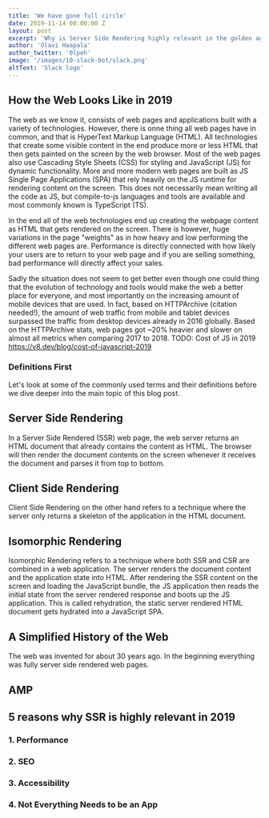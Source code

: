 ```yaml
---
title: 'We have gone full circle'
date: 2019-11-14 00:00:00 Z
layout: post
excerpt: 'Why is Server Side Rendering highly relevant in the golden age of JavaScript Single Page Applications?'
author: 'Olavi Haapala'
author_twitter: '0lpeh'
image: '/images/10-slack-bot/slack.png'
altText: 'Slack logo'
---
```


## How the Web Looks Like in 2019

The web as we know it, consists of web pages and applications built with a variety of technologies.
However, there is onne thing all web pages have in common, and that is HyperText Markup Language (HTML).
All technologies that create some visible content in the end produce more or less HTML that then gets painted on the screen by the web browser.
Most of the web pages also use Cascading Style Sheets (CSS) for styling and JavaScript (JS) for dynamic functionality.
More and more modern web pages are built as JS Single Page Applications (SPA) that rely heavily on the JS runtime for rendering content on the screen.
This does not necessarily mean writing all the code as JS, but compile-to-js languages and tools are available and most commonly known is TypeScript (TS).

In the end all of the web technologies end up creating the webpage content as HTML that gets rendered on the screen.
There is however, huge variations in the page "weights" as in how heavy and low performing the different web pages are.
Performance is directly connected with how likely your users are to return to your web page and if you are selling something, bad performance will directly affect your sales.

Sadly the situation does not seem to get better even though one could thing that the evolution of technology and tools would make the web a better place for everyone, and most importantly on the increasing amount of mobile devices that are used.
In fact, based on HTTPArchive (citation needed!), the amount of web traffic from mobile and tablet devices surpassed the traffic from desktop devices already in 2016 globally.
Based on the HTTPArchive stats, web pages got ~20% heavier and slower on almost all metrics when comparing 2017 to 2018.
TODO: Cost of JS in 2019 https://v8.dev/blog/cost-of-javascript-2019

### Definitions First

Let's look at some of the commonly used terms and their definitions before we dive deeper into the main topic of this blog post.

## Server Side Rendering

In a Server Side Rendered (SSR) web page, the web server returns an HTML document that already contains the content as HTML.
The browser will then render the document contents on the screen whenever it receives the document and parses it from top to bottom.

## Client Side Rendering

Client Side Rendering on the other hand refers to a technique where the server only returns a skeleton of the application in the HTML document.

## Isomorphic Rendering

Isomorphic Rendering refers to a technique where both SSR and CSR are combined in a web application.
The server renders the document content and the application state into HTML.
After rendering the SSR content on the screen and loading the JavaScript bundle, the JS application then reads the initial state from the server rendered response and boots up the JS application.
This is called rehydration, the static server rendered HTML document gets hydrated into a JavaScript SPA.

## A Simplified History of the Web

The web was invented for about 30 years ago.
In the beginning everything was fully server side rendered web pages.

## AMP

## 5 reasons why SSR is highly relevant in 2019

### 1. Performance

### 2. SEO

### 3. Accessibility

### 4. Not Everything Needs to be an App
